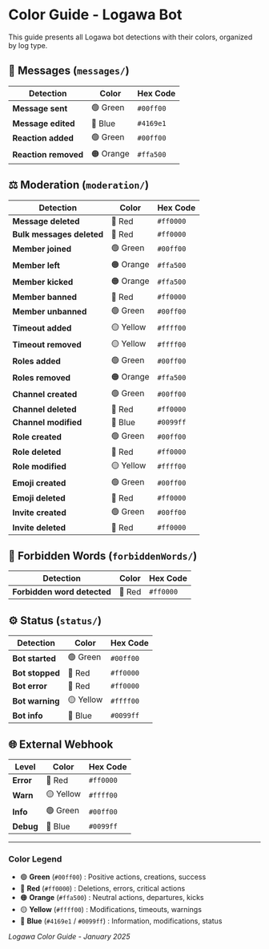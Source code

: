 # Color Guide - Logawa Bot

This guide presents all Logawa bot detections with their colors, organized by log type.

## 📝 Messages (`messages/`)

| Detection | Color | Hex Code |
|-----------|-------|----------|
| **Message sent** | 🟢 Green | `#00ff00` |
| **Message edited** | 🔵 Blue | `#4169e1` |
| **Reaction added** | 🟢 Green | `#00ff00` |
| **Reaction removed** | 🟠 Orange | `#ffa500` |

## ⚖️ Moderation (`moderation/`)

| Detection | Color | Hex Code |
|-----------|-------|----------|
| **Message deleted** | 🔴 Red | `#ff0000` |
| **Bulk messages deleted** | 🔴 Red | `#ff0000` |
| **Member joined** | 🟢 Green | `#00ff00` |
| **Member left** | 🟠 Orange | `#ffa500` |
| **Member kicked** | 🟠 Orange | `#ffa500` |
| **Member banned** | 🔴 Red | `#ff0000` |
| **Member unbanned** | 🟢 Green | `#00ff00` |
| **Timeout added** | 🟡 Yellow | `#ffff00` |
| **Timeout removed** | 🟡 Yellow | `#ffff00` |
| **Roles added** | 🟢 Green | `#00ff00` |
| **Roles removed** | 🟠 Orange | `#ffa500` |
| **Channel created** | 🟢 Green | `#00ff00` |
| **Channel deleted** | 🔴 Red | `#ff0000` |
| **Channel modified** | 🔵 Blue | `#0099ff` |
| **Role created** | 🟢 Green | `#00ff00` |
| **Role deleted** | 🔴 Red | `#ff0000` |
| **Role modified** | 🟡 Yellow | `#ffff00` |
| **Emoji created** | 🟢 Green | `#00ff00` |
| **Emoji deleted** | 🔴 Red | `#ff0000` |
| **Invite created** | 🟢 Green | `#00ff00` |
| **Invite deleted** | 🔴 Red | `#ff0000` |

## 🚫 Forbidden Words (`forbiddenWords/`)

| Detection | Color | Hex Code |
|-----------|-------|----------|
| **Forbidden word detected** | 🔴 Red | `#ff0000` |

## ⚙️ Status (`status/`)

| Detection | Color | Hex Code |
|-----------|-------|----------|
| **Bot started** | 🟢 Green | `#00ff00` |
| **Bot stopped** | 🔴 Red | `#ff0000` |
| **Bot error** | 🔴 Red | `#ff0000` |
| **Bot warning** | 🟡 Yellow | `#ffff00` |
| **Bot info** | 🔵 Blue | `#0099ff` |

## 🌐 External Webhook

| Level | Color | Hex Code |
|-------|-------|----------|
| **Error** | 🔴 Red | `#ff0000` |
| **Warn** | 🟡 Yellow | `#ffff00` |
| **Info** | 🟢 Green | `#00ff00` |
| **Debug** | 🔵 Blue | `#0099ff` |



---

### Color Legend

- 🟢 **Green** (`#00ff00`) : Positive actions, creations, success
- 🔴 **Red** (`#ff0000`) : Deletions, errors, critical actions
- 🟠 **Orange** (`#ffa500`) : Neutral actions, departures, kicks
- 🟡 **Yellow** (`#ffff00`) : Modifications, timeouts, warnings
- 🔵 **Blue** (`#4169e1` / `#0099ff`) : Information, modifications, status

*Logawa Color Guide - January 2025* 